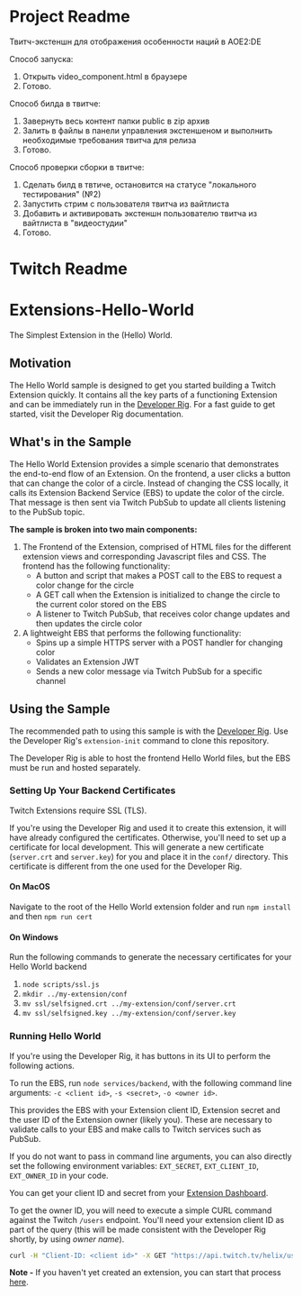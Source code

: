 # Project Readme

Твитч-экстеншн для отображения особенности наций в AOE2:DE

Способ запуска:

1. Открыть video_component.html в браузере
2. Готово.

Способ билда в твитче:

1. Завернуть весь контент папки public в zip архив
2. Залить в файлы в панели управления экстеншеном и выполнить необходимые требования твитча для релиза
3. Готово.

Способ проверки сборки в твитче:

1. Сделать билд в твтиче, остановится на статусе "локального тестирования" (№2)
2. Запустить стрим с пользователя твитча из вайтлиста
3. Добавить и активировать экстеншн пользователю твитча из вайтлиста в "видеостудии"
4. Готово.

# Twitch Readme

# Extensions-Hello-World

The Simplest Extension in the (Hello) World.

## Motivation

The Hello World sample is designed to get you started building a Twitch Extension quickly. It contains all the key parts of a functioning Extension and can be immediately run in the [Developer Rig](https://github.com/twitchdev/developer-rig). For a fast guide to get started, visit the Developer Rig documentation.

## What's in the Sample

The Hello World Extension provides a simple scenario that demonstrates the end-to-end flow of an Extension. On the frontend, a user clicks a button that can change the color of a circle. Instead of changing the CSS locally, it calls its Extension Backend Service (EBS) to update the color of the circle. That message is then sent via Twitch PubSub to update all clients listening to the PubSub topic.

**The sample is broken into two main components:**

1. The Frontend of the Extension, comprised of HTML files for the different extension views and corresponding Javascript files and CSS. The frontend has the following functionality:
   - A button and script that makes a POST call to the EBS to request a color change for the circle
   - A GET call when the Extension is initialized to change the circle to the current color stored on the EBS
   - A listener to Twitch PubSub, that receives color change updates and then updates the circle color
2. A lightweight EBS that performs the following functionality:
   - Spins up a simple HTTPS server with a POST handler for changing color
   - Validates an Extension JWT
   - Sends a new color message via Twitch PubSub for a specific channel

## Using the Sample

The recommended path to using this sample is with the [Developer Rig](https://github.com/twitchdev/developer-rig). Use the Developer Rig's `extension-init` command to clone this repository.

The Developer Rig is able to host the frontend Hello World files, but the EBS must be run and hosted separately.

### Setting Up Your Backend Certificates

Twitch Extensions require SSL (TLS).

If you're using the Developer Rig and used it to create this extension, it will have already configured the certificates. Otherwise, you'll need to set up a certificate for local development. This will generate a new certificate (`server.crt` and `server.key`) for you and place it in the `conf/` directory. This certificate is different from the one used for the Developer Rig.

#### On MacOS

Navigate to the root of the Hello World extension folder and run `npm install` and then `npm run cert`

#### On Windows

Run the following commands to generate the necessary certificates for your Hello World backend

1. `node scripts/ssl.js`
2. `mkdir ../my-extension/conf`
3. `mv ssl/selfsigned.crt ../my-extension/conf/server.crt`
4. `mv ssl/selfsigned.key ../my-extension/conf/server.key`

### Running Hello World

If you're using the Developer Rig, it has buttons in its UI to perform the following actions.

To run the EBS, run `node services/backend`, with the following command line arguments: `-c <client id>`, `-s <secret>`, `-o <owner id>`.

This provides the EBS with your Extension client ID, Extension secret and the user ID of the Extension owner (likely you). These are necessary to validate calls to your EBS and make calls to Twitch services such as PubSub.

If you do not want to pass in command line arguments, you can also directly set the following environment variables: `EXT_SECRET`, `EXT_CLIENT_ID`, `EXT_OWNER_ID` in your code.

You can get your client ID and secret from your [Extension Dashboard](https://dev.twitch.tv/dashboard/extensions).

To get the owner ID, you will need to execute a simple CURL command against the Twitch `/users` endpoint. You'll need your extension client ID as part of the query (this will be made consistent with the Developer Rig shortly, by using _owner name_).

```bash
curl -H "Client-ID: <client id>" -X GET "https://api.twitch.tv/helix/users?login=<owner name>"
```

**Note -** If you haven't yet created an extension, you can start that process [here](https://dev.twitch.tv/extensions).
